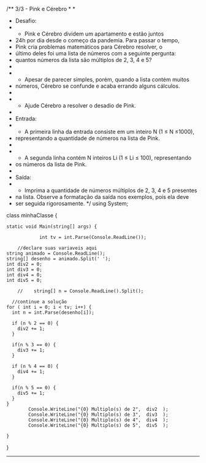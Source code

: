 /**
3/3 - Pink e Cérebro
 * 
 *
 * Desafio:
 * - Pink e Cérebro dividem um apartamento e estão juntos 
 * 24h por dia desde o começo da pandemia. Para passar o tempo, 
 * Pink cria problemas matemáticos para Cérebro resolver, o 
 * último deles foi uma lista de números com a seguinte pergunta: 
 * quantos números da lista são múltiplos de 2, 3, 4 e 5?
 * 
 * - Apesar de parecer simples, porém, quando a lista contém muitos 
 * números, Cérebro se confunde e acaba errando alguns cálculos.
 * 
 * - Ajude Cérebro a resolver o desadio de Pink.
 * 
 * Entrada:
 * - A primeira linha da entrada consiste em um inteiro N (1 ≤ N ≤1000), 
 * representando a quantidade de números na lista de Pink.
 * 
 * - A segunda linha contém N inteiros Li (1 ≤ Li ≤ 100), representando 
 * os números da lista de Pink.
 * 
 * Saída:
 * - Imprima a quantidade de números múltiplos de 2, 3, 4 e 5 presentes 
 * na lista. Observe a formatação da saída nos exemplos, pois ela deve 
 * ser seguida rigorosamente.
 */
using System; 

class minhaClasse {

    static void Main(string[] args) { 

                int tv = int.Parse(Console.ReadLine());
      
        //declare suas variaveis aqui 
    string animado = Console.ReadLine();
    string[] desenho = animado.Split(' ');
    int div2 = 0;
    int div3 = 0;
    int div4 = 0;
    int div5 = 0;    

        //    string[] n = Console.ReadLine().Split();

      //continue a solução
    for ( int i = 0; i < tv; i++) {
      int n = int.Parse(desenho[i]);
    
      if (n % 2 == 0) {
        div2 += 1;
      }
    
      if(n % 3 == 0) {
        div3 += 1;
      }
    
      if (n % 4 == 0) {
        div4 += 1;
      }
    
      if(n % 5 == 0) {
        div5 += 1;
      }
    }
            Console.WriteLine("{0} Multiplo(s) de 2",  div2  );
            Console.WriteLine("{0} Multiplo(s) de 3",  div3  );
            Console.WriteLine("{0} Multiplo(s) de 4",  div4  );
            Console.WriteLine("{0} Multiplo(s) de 5",  div5  );
    
    }

}
***********************************************************************************